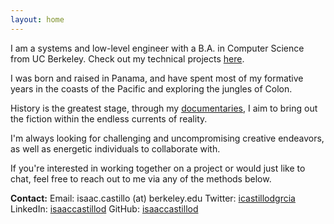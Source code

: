 ```yaml
---
layout: home
---
```

I am a systems and low-level engineer with a B.A. in Computer Science from UC Berkeley. Check out my technical projects <a href="projects">here</a>.

I was born and raised in Panama, and have spent most of my formative years in the coasts of the Pacific and exploring the jungles of Colon.

History is the greatest stage, through my <a href="films">documentaries</a>, I aim to bring out the fiction within the endless currents of reality. 

I'm always looking for challenging and uncompromising creative endeavors, as well as energetic individuals to collaborate with.
 
If you're interested in working together on a project or would just like to chat, feel free to reach out to me via any of the methods below.

**Contact:**
Email: isaac.castillo (at) berkeley.edu
Twitter: <a href="https://x.com/icastillodgrcia">icastillodgrcia</a>
LinkedIn: <a href="https://www.linkedin.com/in/isaaccastillod/">isaaccastillod</a>
GitHub: <a href="https://github.com/isaaccastillod">isaaccastillod</a>
